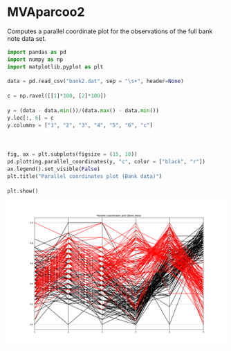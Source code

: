 # MVAparcoo2
Computes a parallel coordinate plot for the observations of the full bank note data set.

```python
import pandas as pd
import numpy as np
import matplotlib.pyplot as plt

data = pd.read_csv("bank2.dat", sep = "\s+", header=None)

c = np.ravel([[1]*100, [2]*100])

y = (data - data.min())/(data.max() - data.min())
y.loc[:, 6] = c
y.columns = ["1", "2", "3", "4", "5", "6", "c"]



fig, ax = plt.subplots(figsize = (15, 10))
pd.plotting.parallel_coordinates(y, "c", color = ["black", "r"])
ax.legend().set_visible(False)
plt.title("Parallel coordinates plot (Bank data)")

plt.show()
```
![MVAparcoo2](MVAparcoo2_1_python.png)
